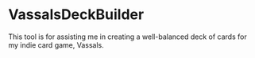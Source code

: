 # VassalsDeckBuilder
This tool is for assisting me in creating a well-balanced deck of cards for my indie card game, Vassals.
